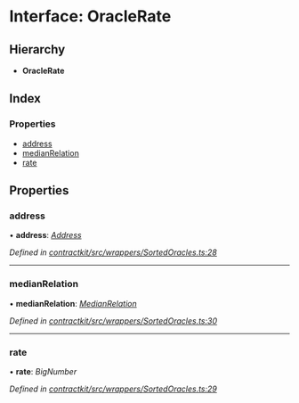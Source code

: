 # Interface: OracleRate

## Hierarchy

* **OracleRate**

## Index

### Properties

* [address](_wrappers_sortedoracles_.oraclerate.md#address)
* [medianRelation](_wrappers_sortedoracles_.oraclerate.md#medianrelation)
* [rate](_wrappers_sortedoracles_.oraclerate.md#rate)

## Properties

###  address

• **address**: *[Address](../modules/_base_.md#address)*

*Defined in [contractkit/src/wrappers/SortedOracles.ts:28](https://github.com/celo-org/celo-monorepo/blob/master/packages/contractkit/src/wrappers/SortedOracles.ts#L28)*

___

###  medianRelation

• **medianRelation**: *[MedianRelation](../enums/_wrappers_sortedoracles_.medianrelation.md)*

*Defined in [contractkit/src/wrappers/SortedOracles.ts:30](https://github.com/celo-org/celo-monorepo/blob/master/packages/contractkit/src/wrappers/SortedOracles.ts#L30)*

___

###  rate

• **rate**: *BigNumber*

*Defined in [contractkit/src/wrappers/SortedOracles.ts:29](https://github.com/celo-org/celo-monorepo/blob/master/packages/contractkit/src/wrappers/SortedOracles.ts#L29)*
